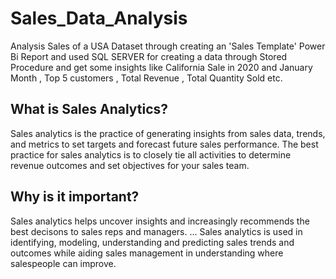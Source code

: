 # Sales_Data_Analysis
Analysis Sales of a USA Dataset through creating an 'Sales Template' Power Bi Report and used SQL SERVER for creating a data through Stored Procedure and get some insights like California Sale in 2020 and January Month , Top 5 customers , Total Revenue , Total Quantity Sold etc.

## What is Sales Analytics?

Sales analytics is the practice of generating insights from sales data, trends, and metrics to set targets and forecast future sales performance. The best practice for sales analytics is to closely tie all activities to determine revenue outcomes and set objectives for your sales team.

## Why is it important?


Sales analytics helps uncover insights and increasingly recommends the best decisons to sales reps and managers. ... Sales analytics is used in identifying, modeling, understanding and predicting sales trends and outcomes while aiding sales management in understanding where salespeople can improve.
